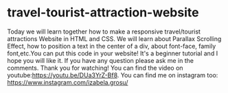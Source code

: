 # travel-tourist-attraction-website
Today we will learn together how to make a responsive travel/tourist attractions Website in HTML and CSS. We will learn about Parallax Scrolling Effect, how to position a text in the center of a div, about font-face, family font,etc.You can put this code in your website! It's a beginner tutorial and I hope you will like it. If you have any question please ask me in the comments.  Thank you for watching!  You can find the video on youtube:https://youtu.be/DUa3YrZ-Bf8.  You can find me on instagram too: https://www.instagram.com/izabela.grosu/
